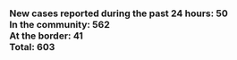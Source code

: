 ### New cases reported during the past 24 hours: 50<br/>In the community: 562<br/>At the border: 41<br/>Total: 603

